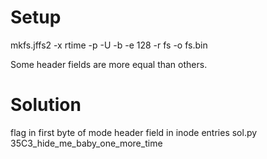 # Setup
 mkfs.jffs2 -x rtime -p -U -b -e 128 -r fs -o fs.bin

Some header fields are more equal than others.

# Solution
 flag in first byte of mode header field in inode entries
 sol.py
  35C3_hide_me_baby_one_more_time
